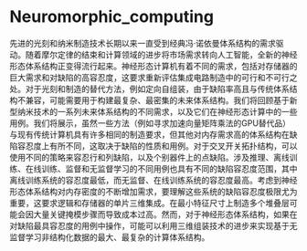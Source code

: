 # Neuromorphic_computing

先进的光刻和纳米制造技术长期以来一直受到经典冯·诺依曼体系结构的需求驱动。随着摩尔定律的结束和计算领域的进步将市场需求转向人工智能，全新的神经形态体系结构正变得流行起来。神经形态计算机有着不同的需求，包括对存储器的巨大需求和对缺陷的高容忍度，这要求重新评估集成电路制造中的可行和不可行之处。对于光刻和制造的替代方法，例如定向自组装，由于缺陷率高且与传统体系结构不兼容，可能需要用于构建最复杂、最密集的未来体系结构。我们将回顾基于新型纳米技术的一系列未来体系结构的不同需求，以及它们在神经形态计算中的一些用例。我们将展示，虽然一些方法（例如寻求加速向量矩阵乘法的GPU替代品）与现有传统计算机具有许多相同的制造要求，但其他对内存需求高的体系结构在缺陷容忍度上有所不同，这取决于缺陷的性质和用例。对于交叉开关拓扑结构，可以使用不同的策略来容忍行和列缺陷，以及个别器件上的点缺陷。涉及推理、离线训练、在线训练、监督和无监督学习的不同用例也具有不同的缺陷容忍度范围，其中离线训练系统的容忍度最低，而无监督、在线训练系统的容忍度最高。考虑到神经形态体系结构对内存密度的不断增加需求，要理解这些系统的缺陷容忍度极限尤为重要，这要求逻辑和存储器的单片三维集成。在最小特征尺寸上制造多个堆叠层可能会因大量关键掩模步骤而导致成本过高。然而，对于神经形态体系结构，如果在对缺陷最具容忍度的用例中操作，可能可以利用三维组装技术的进步来实现基于无监督学习非结构化数据的最大、最复杂的计算体系结构。

